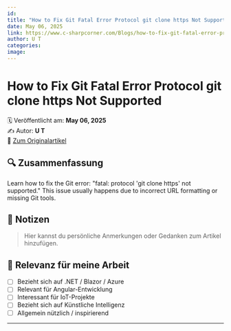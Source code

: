 ```yaml
---
id: 
title: "How to Fix Git Fatal Error Protocol git clone https Not Supported"
date: May 06, 2025
link: https://www.c-sharpcorner.com/Blogs/how-to-fix-git-fatal-error-protocol-git-clone-https-not-supported
author: U T
categories: 
image: 
---
```


# How to Fix Git Fatal Error Protocol git clone https Not Supported

🗓️ Veröffentlicht am: **May 06, 2025**  
✍️ Autor: **U T**  
🔗 [Zum Originalartikel](https://www.c-sharpcorner.com/Blogs/how-to-fix-git-fatal-error-protocol-git-clone-https-not-supported)

## 🔍 Zusammenfassung

Learn how to fix the Git error: &quot;fatal: protocol &#39;git clone https&#39; not supported.&quot; This issue usually happens due to incorrect URL formatting or missing Git tools. 

## 📌 Notizen

> Hier kannst du persönliche Anmerkungen oder Gedanken zum Artikel hinzufügen.

## 🧠 Relevanz für meine Arbeit

- [ ] Bezieht sich auf .NET / Blazor / Azure
- [ ] Relevant für Angular-Entwicklung
- [ ] Interessant für IoT-Projekte
- [ ] Bezieht sich auf Künstliche Intelligenz
- [ ] Allgemein nützlich / inspirierend

---
